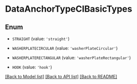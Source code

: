 # DataAnchorTypeCIBasicTypes


## Enum

* `STRAIGHT` (value: `'straight'`)

* `WASHERPLATECIRCULAR` (value: `'washerPlateCircular'`)

* `WASHERPLATERECTANGULAR` (value: `'washerPlateRectangular'`)

* `HOOK` (value: `'hook'`)

[[Back to Model list]](../README.md#documentation-for-models) [[Back to API list]](../README.md#documentation-for-api-endpoints) [[Back to README]](../README.md)


